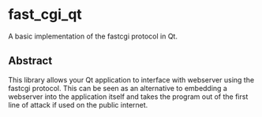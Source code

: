 # fast_cgi_qt
A basic implementation of the fastcgi protocol in Qt.

## Abstract

This library allows your Qt application to interface with webserver using the fastcgi protocol.
This can be seen as an alternative to embedding a webserver into the application itself and
takes the program out of the first line of attack if used on the public internet.

